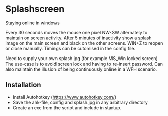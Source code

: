 # Splashscreen
Staying online in windows

Every 30 seconds moves the mouse one pixel NW-SW alternately to maintain on screen activity. After 5 minutes of inactivity show a splash image on the main screen and black on the other screens. WIN+Z to reopen or close manually. Timings can be cutomised in the config file.

Need to supply your own splash.jpg (for example MS_Win locked screen)
The use-case is to avoid screen lock and having to re-insert password.
Can also maintain the illusion of being continuously online in a WFH scenario.

## Installation
- Install Autohotkey (https://www.autohotkey.com/)
- Save the ahk-file, config and splash.jpg in any arbitrary directory
- Create an exe from the script and include in startup.
